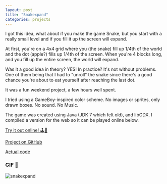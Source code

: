 ```yaml
---
layout: post
title: "Snakexpand"
categories: projects
---
```


I got this idea, what about if you make the game Snake, but you start with a really small level and if you fill it up the screen will expand.

At first, you're on a 4x4 grid where you (the snake) fill up 1/4th of the world and the dot (apple?) fills up 1/4th of the screen.
When you're 4 blocks long, and you fill up the entire screen, the world will expand.

Was it a good idea in theory? YES! In practice? It's not without problems. One of them being that I had to "unroll" the snake since there's a good chance you're about to eat yourself after reaching the last dot.

It was a fun weekend project, a few hours well spent.

I tried using a GameBoy-inspired color scheme. No images or sprites, only drawn boxes. No sound. No Music.

The game was created using Java (JDK 7 which felt old), and libGDX. I compiled a version for the web so it can be played online below.

[Try it out online! 🕹🐍](http://www.antonfagerberg.com/snakexpand/)

[Project on GitHub](https://github.com/AntonFagerberg/snakexpand)

[Actual code](https://github.com/AntonFagerberg/snakexpand/blob/main/core/src/com/antonfagerberg/snaketon/SnakeTon.java)

### GIF 🎉

![snakexpand](https://github.com/AntonFagerberg/snakexpand/raw/main/snakexpand.gif)